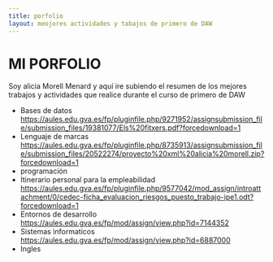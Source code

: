 ```yaml
---
title: porfolio
layout: meojores actividades y tabajos de primero de DAW 
---
```

# **MI PORFOLIO** #
Soy alicia Morell Menard y aquí ire subiendo el resumen de los mejores trabajos y actividades que realice durante el curso de primero de DAW
- Bases de datos
  https://aules.edu.gva.es/fp/pluginfile.php/9271952/assignsubmission_file/submission_files/19381077/Els%20fitxers.pdf?forcedownload=1
- Lenguaje de marcas  https://aules.edu.gva.es/fp/pluginfile.php/8735913/assignsubmission_file/submission_files/20522274/proyecto%20xml%20alicia%20morell.zip?forcedownload=1
- programación
- Itinerario personal para la empleabilidad
  https://aules.edu.gva.es/fp/pluginfile.php/9577042/mod_assign/introattachment/0/cedec-ficha_evaluacion_riesgos_puesto_trabajo-ipe1.odt?forcedownload=1
- Entornos de desarrollo
  https://aules.edu.gva.es/fp/mod/assign/view.php?id=7144352
- Sistemas informaticos
  https://aules.edu.gva.es/fp/mod/assign/view.php?id=6887000
- Ingles
  
